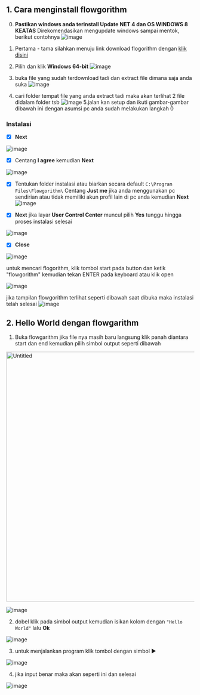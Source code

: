 ## 1. Cara menginstall flowgorithm
0. **Pastikan windows anda terinstall Update NET 4 dan OS WINDOWS 8 KEATAS** Direkomendasikan mengupdate windows sampai mentok, berikut contohnya 
![image](https://user-images.githubusercontent.com/92983457/138625910-07a6fc2a-6735-458e-a3e8-fcf5485e255d.png)


1. Pertama - tama silahkan menuju link download flogorithm dengan [klik disini](http://www.flowgorithm.org/download/index.html)
2. Pilih dan klik **Windows 64-bit**
![image](https://user-images.githubusercontent.com/92983457/138626183-8502884d-9266-498f-86d1-63222919a9ff.png)
3. buka file yang sudah terdownload tadi dan extract file dimana saja anda suka
![image](https://user-images.githubusercontent.com/92983457/138626540-81f706f3-5267-4cbe-b404-39c027d336c3.png)
4. cari folder tempat file yang anda extract tadi maka akan terlihat 2 file didalam folder tsb 
![image](https://user-images.githubusercontent.com/92983457/138626870-2f834839-08a3-4fcc-bb78-d3800867b402.png)
5.jalan kan setup dan ikuti gambar-gambar dibawah ini dengan asumsi pc anda sudah melakukan langkah 0
### Instalasi
- [x] **Next**

![image](https://user-images.githubusercontent.com/92983457/138627442-71803b65-c961-4c8e-9f3d-74264847b71b.png)

- [x] Centang **I agree** kemudian **Next**

![image](https://user-images.githubusercontent.com/92983457/138627735-4861fcdf-6bd1-4542-844f-4d10c85b0e86.png)

- [x] Tentukan folder instalasi atau biarkan secara default `C:\Program Files\Flowgorithm\` Centang **Just me** jika anda menggunakan pc sendirian 
atau tidak memiliki akun profil lain di pc anda kemudian **Next**
![image](https://user-images.githubusercontent.com/92983457/138628376-f9ebcaa7-4010-4b43-ba1f-d13cec254b22.png)

- [x] **Next** jika layar **User Control Center** muncul pilih **Yes** tunggu hingga proses instalasi selesai

![image](https://user-images.githubusercontent.com/92983457/138628594-b29e6916-c8f2-4c71-9d3f-da7095d92150.png)

- [x] **Close**

![image](https://user-images.githubusercontent.com/92983457/138629024-e7198b87-13e1-4bf0-a339-e86f7dac1ad6.png)

untuk mencari flogorithm, klik tombol start pada button dan ketik "flowgorithm" kemudian tekan ENTER pada keyboard atau klik open

![image](https://user-images.githubusercontent.com/92983457/138632365-d64edcda-2a5a-4dac-b990-b1fc0166f1ac.png)

jika tampilan flowgorithm terlihat seperti dibawah saat dibuka maka instalasi telah selesai
![image](https://user-images.githubusercontent.com/92983457/138632595-b876e462-fa2b-406f-b45a-2671726d117e.png)

## 2. Hello World dengan flowgarithm

1. Buka flowgarithm  jika file nya masih baru langsung klik panah diantara start dan end kemudian pilih simbol output seperti dibawah

<img width="670" alt="Untitled" src="https://user-images.githubusercontent.com/92983457/138634362-8bc416b3-17a4-440e-b759-9dc86c697351.png">

![image](https://user-images.githubusercontent.com/92983457/138634515-6f41f7e3-b488-47e5-9c9c-0eb25049b6cf.png)

2. dobel klik pada simbol output kemudian isikan kolom dengan `"Hello World"` lalu **Ok**

![image](https://user-images.githubusercontent.com/92983457/138634867-55ee1c0f-7fd3-45f1-91e6-b67cc766ffae.png)

3. untuk menjalankan program klik tombol dengan simbol ▶️ 

![image](https://user-images.githubusercontent.com/92983457/138635092-c10f8bb3-224d-4a35-9548-0f6957bd6afa.png)

4. jika input benar maka akan seperti ini dan selesai

![image](https://user-images.githubusercontent.com/92983457/138635216-bcf391a7-4112-4a64-bd34-0aacaa332d85.png)
